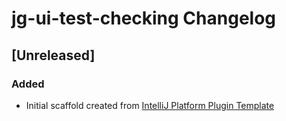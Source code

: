 <!-- Keep a Changelog guide -> https://keepachangelog.com -->

# jg-ui-test-checking Changelog

## [Unreleased]
### Added
- Initial scaffold created from [IntelliJ Platform Plugin Template](https://github.com/JetBrains/intellij-platform-plugin-template)
